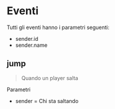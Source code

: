 # Eventi

Tutti gli eventi hanno i parametri seguenti:

* sender.id
* sender.name

## jump
> Quando un player salta

Parametri
  * sender = Chi sta saltando

